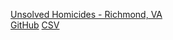 [Unsolved Homicides - Richmond, VA](https://www.washingtonpost.com/graphics/2018/investigations/unsolved-homicide-database/)  
[GitHub](https://github.com/washingtonpost/data-homicides)
[CSV](https://raw.githubusercontent.com/washingtonpost/data-homicides/master/homicide-data.csv)  
